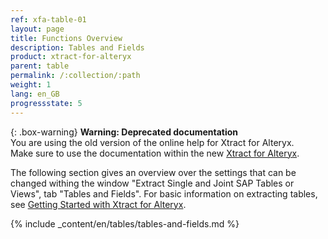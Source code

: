```yaml
---
ref: xfa-table-01
layout: page
title: Functions Overview
description: Tables and Fields
product: xtract-for-alteryx
parent: table
permalink: /:collection/:path
weight: 1
lang: en_GB
progressstate: 5
---
```


{: .box-warning}
**Warning: Deprecated documentation** <br>
You are using the old version of the online help for Xtract for Alteryx.<br>
Make sure to use the documentation within the new [Xtract for Alteryx](https://helpcenter.theobald-software.com/xtract-for-alteryx/documentation/introduction/).

The following section gives an overview over the settings that can be changed withing the window "Extract Single and Joint SAP Tables or Views", tab "Tables and Fields".
For basic information on extracting tables, see [Getting Started with Xtract for Alteryx](../getting-started). <br>

{% include _content/en/tables/tables-and-fields.md  %}